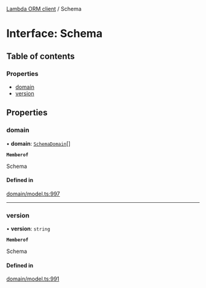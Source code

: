 [Lambda ORM client](../README.md) / Schema

# Interface: Schema

## Table of contents

### Properties

- [domain](Schema.md#domain)
- [version](Schema.md#version)

## Properties

### domain

• **domain**: [`SchemaDomain`](SchemaDomain.md)[]

**`Memberof`**

Schema

#### Defined in

[domain/model.ts:997](https://github.com/FlavioLionelRita/lambdaorm-client-node/blob/5a7bd8d/src/lib/domain/model.ts#L997)

___

### version

• **version**: `string`

**`Memberof`**

Schema

#### Defined in

[domain/model.ts:991](https://github.com/FlavioLionelRita/lambdaorm-client-node/blob/5a7bd8d/src/lib/domain/model.ts#L991)
